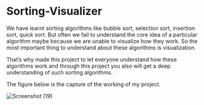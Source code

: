 # Sorting-Visualizer

We have learnt sorting algorithms like bubble sort, selection sort, insertion sort, quick sort. But often we fail to understand the core idea of a particular algorithm maybe because we are unable to visualize how they work. So the most important thing to understand about these algorithms is visualization.

That’s why made this project to let everyone understand how these algorithms work and through this project you also will get a deep understanding of such sorting algorithms.


The figure below is the capture of the working of my project.


![Screenshot (19)](https://user-images.githubusercontent.com/92720186/214609640-59f1dcc7-779b-43d8-bc12-f55da57d5626.png)
